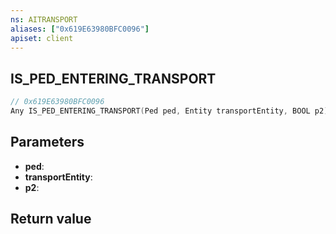 ```yaml
---
ns: AITRANSPORT
aliases: ["0x619E63980BFC0096"]
apiset: client
---
```

## IS_PED_ENTERING_TRANSPORT

```c
// 0x619E63980BFC0096
Any IS_PED_ENTERING_TRANSPORT(Ped ped, Entity transportEntity, BOOL p2);
```


## Parameters
* **ped**:
* **transportEntity**:
* **p2**:

## Return value